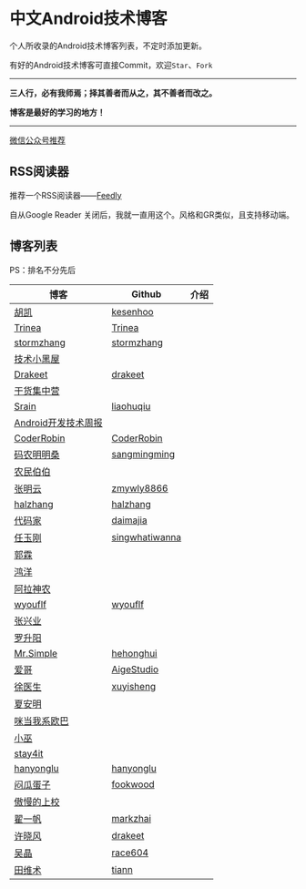 # 中文Android技术博客
个人所收录的Android技术博客列表，不定时添加更新。

有好的Android技术博客可直接Commit，欢迎`Star`、`Fork`


---

**三人行，必有我师焉；择其善者而从之，其不善者而改之。**

**博客是最好的学习的地方！**

---

[微信公众号推荐](https://github.com/shenshanlaoyuan/android-blog-cn/blob/master/WeChat.md)

## RSS阅读器
推荐一个RSS阅读器——[Feedly](http://feedly.com/)

自从Google Reader 关闭后，我就一直用这个。风格和GR类似，且支持移动端。



## 博客列表
PS：排名不分先后

博客|Github|介绍
---|---|---
[胡凯](http://hukai.me/)|[kesenhoo](https://github.com/kesenhoo)|
[Trinea](http://www.trinea.cn/)|[Trinea](https://github.com/Trinea)|
[stormzhang](http://stormzhang.com/)|[stormzhang](https://github.com/stormzhang)|
[技术小黑屋](http://droidyue.com/)|
[Drakeet](https://drakeet.me/)|[drakeet](https://github.com/drakeet)
[干货集中营](http://gank.io/)|
[Srain](http://www.liaohuqiu.net/)|[liaohuqiu](https://github.com/liaohuqiu)
[Android开发技术周报](http://androidweekly.cn/)|
[CoderRobin](http://coderrobin.com/)|[CoderRobin](https://github.com/CoderRobin)
[码农明明桑](http://blog.isming.me/)|[sangmingming](https://github.com/sangmingming)
[农民伯伯](http://www.cnblogs.com/over140/)|
[张明云](http://zmywly8866.github.io/)|[zmywly8866](https://github.com/zmywly8866)
[halzhang](http://www.cnblogs.com/halzhang)|[halzhang](https://github.com/halzhang)
[代码家](http://blog.daimajia.com/)|[daimajia](https://github.com/daimajia)
[任玉刚](http://blog.csdn.net/singwhatiwanna)|[singwhatiwanna](https://github.com/singwhatiwanna)|
[郭霖](http://blog.csdn.net/guolin_blog)|
[鸿洋](http://blog.csdn.net/lmj623565791)|
[阿拉神农](http://blog.csdn.net/innost)|
[wyouflf](http://my.oschina.net/u/1171837)|[wyouflf](https://github.com/wyouflf)
[张兴业](http://blog.csdn.net/xyz_lmn)|
[罗升阳](http://blog.csdn.net/luoshengyang)|
[Mr.Simple](http://blog.csdn.net/bboyfeiyu)|[hehonghui](https://github.com/hehonghui)
[爱哥](http://blog.csdn.net/aigestudio)|[AigeStudio](https://github.com/AigeStudio)
[徐医生](http://blog.csdn.net/eclipsexys)|[xuyisheng](https://github.com/xuyisheng)
[夏安明](http://blog.csdn.net/xiaanming)|
[咪当我系欧巴](http://blog.csdn.net/hellogv)|
[小巫](http://blog.csdn.net/wwj_748)|
[stay4it](http://www.cnblogs.com/stay/)|
[hanyonglu](http://www.cnblogs.com/hanyonglu)|[hanyonglu](https://github.com/hanyonglu)
[闷瓜蛋子](http://www.fookwood.com/)|[fookwood](https://github.com/fookwood)|
[傲慢的上校](http://blog.csdn.net/lilu_leo)|
[翟一帆](http://blog.zhaiyifan.cn/)|[markzhai](https://github.com/markzhai)|
[许晓风](https://drakeet.me/)|[drakeet](https://github.com/drakeet)|
[吴晶](http://www.race604.com/)|[race604](https://github.com/race604)|
[田维术](http://weishu.me/)|[tiann](https://github.com/tiann)|













